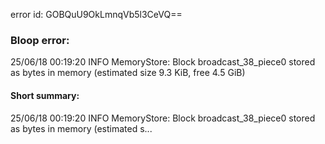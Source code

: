 error id: GOBQuU9OkLmnqVb5l3CeVQ==
### Bloop error:

25/06/18 00:19:20 INFO MemoryStore: Block broadcast_38_piece0 stored as bytes in memory (estimated size 9.3 KiB, free 4.5 GiB)
#### Short summary: 

25/06/18 00:19:20 INFO MemoryStore: Block broadcast_38_piece0 stored as bytes in memory (estimated s...